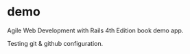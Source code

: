 demo
====

Agile Web Development with Rails 4th Edition book demo app.

Testing git & github configuration.
